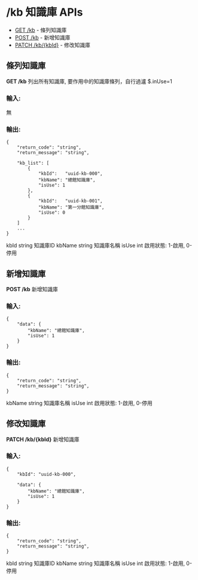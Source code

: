 # /kb 知識庫 APIs

* [GET /kb](##條列知識庫) - 條列知識庫
* [POST /kb](##新增知識庫) - 新增知識庫
* [PATCH /kb/{kbId}](##修改知識庫) - 修改知識庫



## 條列知識庫
**GET /kb**
列出所有知識庫, 要作用中的知識庫條列，自行過瀘 $.inUse=1

### 輸入:
無

### 輸出:
```=json
{
    "return_code": "string",
    "return_message": "string",

    "kb_list": [
        {
            "kbId":   "uuid-kb-000",
            "kbName": "總館知識庫",
            "isUse": 1
        },
        {
            "kbId":   "uuid-kb-001",
            "kbName": "第一分館知識庫",
            "isUse": 0
        }
    ]
    ...
}
```
kbId      string  知識庫ID
kbName    string  知識庫名稱
isUse  int     啟用狀態: 1-啟用, 0-停用

## 新增知識庫
**POST /kb**
新增知識庫

### 輸入:
```=json
{
    "data": {
        "kbName": "總館知識庫",
        "isUse": 1
    }
}
```
### 輸出:
```=json
{
    "return_code": "string",
    "return_message": "string",
}
```
kbName    string  知識庫名稱
isUse  int     啟用狀態: 1-啟用, 0-停用


## 修改知識庫
**PATCH /kb/{kbId}**
新增知識庫

### 輸入:
```=json
{
    "kbId": "uuid-kb-000",

    "data": {
        "kbName": "總館知識庫",
        "isUse": 1
    }
}
```
### 輸出:
```=json
{
    "return_code": "string",
    "return_message": "string",
}
```
kbId      string  知識庫ID
kbName    string  知識庫名稱
isUse  int     啟用狀態: 1-啟用, 0-停用